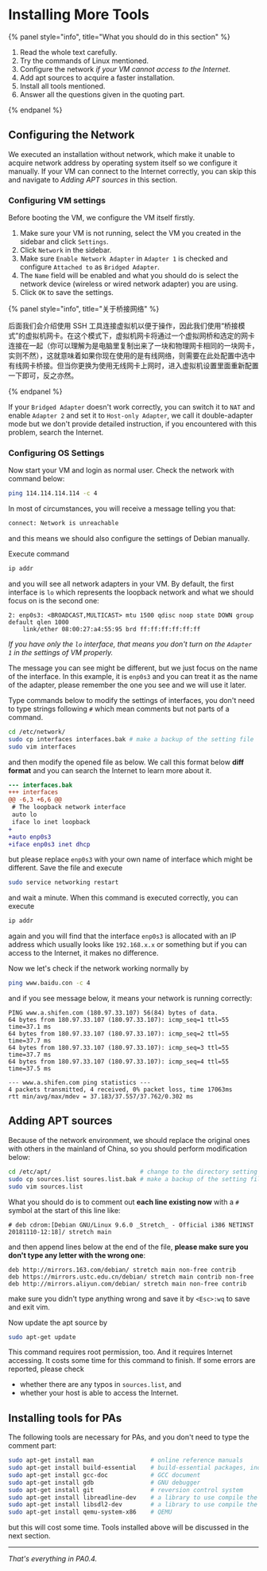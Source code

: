 # Installing More Tools

{% panel style="info", title="What you should do in this section" %}

1. Read the whole text carefully.
2. Try the commands of Linux mentioned.
3. Configure the network *if your VM cannot access to the Internet*.
4. Add apt sources to acquire a faster installation.
5. Install all tools mentioned.
6. Answer all the questions given in the quoting part.

{% endpanel %}

## Configuring the Network

We executed an installation without network, which make it unable to acquire network address by operating system itself so we configure it manually. If your VM can connect to the Internet correctly, you can skip this and navigate to *Adding APT sources* in this section.

### Configuring VM settings

Before booting the VM, we configure the VM itself firstly.

1. Make sure your VM is not running, select the VM you created in the sidebar and click `Settings`.
2. Click `Network` in the sidebar.
3. Make sure `Enable Network Adapter` in `Adapter 1` is checked and configure `Attached to` as `Bridged Adapter`.
4. The `Name` field will be enabled and what you should do is select the network device (wireless or wired network adapter) you are using.
5. Click `OK` to save the settings.

{% panel style="info", title="关于桥接网络" %}

后面我们会介绍使用 SSH 工具连接虚拟机以便于操作，因此我们使用“桥接模式”的虚拟机网卡。在这个模式下，虚拟机网卡将通过一个虚拟网桥和选定的网卡连接在一起（你可以理解为是电脑里复制出来了一块和物理网卡相同的一块网卡，实则不然），这就意味着如果你现在使用的是有线网络，则需要在此处配置中选中有线网卡桥接。但当你更换为使用无线网卡上网时，进入虚拟机设置里面重新配置一下即可，反之亦然。

{% endpanel %}

If your `Bridged Adapter` doesn't work correctly, you can switch it to `NAT` and enable `Adapter 2` and set it to `Host-only Adapter`, we call it double-adapter mode but we don't provide detailed instruction, if you encountered with this problem, search the Internet.

### Configuring OS Settings

Now start your VM and login as normal user. Check the network with command below:

```bash
ping 114.114.114.114 -c 4
```

In most of circumstances, you will receive a message telling you that:

```bash
connect: Network is unreachable
```

and this means we should also configure the settings of Debian manually.

Execute command

```bash
ip addr
```

and you will see all network adapters in your VM. By default, the first interface is `lo` which represents the loopback network and what we should focus on is the second one:

```
2: enp0s3: <BROADCAST,MULTICAST> mtu 1500 qdisc noop state DOWN group default qlen 1000
	link/ether 08:00:27:a4:55:95 brd ff:ff:ff:ff:ff:ff
```

*If you have only the `lo` interface, that means you don't turn on the `Adapter 1` in the settings of VM properly.*

The message you can see might be different, but we just focus on the name of the interface. In this example, it is `enp0s3` and you can treat it as the name of the adapter, please remember the one you see and we will use it later.

Type commands below to modify the settings of interfaces, you don't need to type strings following `#` which mean comments but not parts of a command.

```bash
cd /etc/network/
sudo cp interfaces interfaces.bak # make a backup of the setting file
sudo vim interfaces
```

and then modify the opened file as below. We call this format below **diff format** and you can search the Internet to learn more about it.

```diff
--- interfaces.bak
+++ interfaces
@@ -6,3 +6,6 @@
 # The loopback network interface
 auto lo
 iface lo inet loopback
+
+auto enp0s3
+iface enp0s3 inet dhcp
```

but please replace `enp0s3` with your own name of interface which might be different. Save the file and execute

```bash
sudo service networking restart
```

and wait a minute. When this command is executed correctly, you can execute

```bash
ip addr
```

again and you will find that the interface `enp0s3` is allocated with an IP address which usually looks like `192.168.x.x` or something but if you can access to the Internet, it makes no difference.

Now we let's check if the network working normally by 

```bash
ping www.baidu.con -c 4
```

and if you see message below, it means your network is running correctly:

```
PING www.a.shifen.com (180.97.33.107) 56(84) bytes of data.
64 bytes from 180.97.33.107 (180.97.33.107): icmp_seq=1 ttl=55 time=37.1 ms
64 bytes from 180.97.33.107 (180.97.33.107): icmp_seq=2 ttl=55 time=37.7 ms
64 bytes from 180.97.33.107 (180.97.33.107): icmp_seq=3 ttl=55 time=37.7 ms
64 bytes from 180.97.33.107 (180.97.33.107): icmp_seq=4 ttl=55 time=37.5 ms

--- www.a.shifen.com ping statistics ---
4 packets transmitted, 4 received, 0% packet loss, time 17063ms
rtt min/avg/max/mdev = 37.183/37.557/37.762/0.302 ms
```

## Adding APT sources

Because of the network environment, we should replace the original ones with others in the mainland of China, so you should perform modification below:

```bash
cd /etc/apt/                         # change to the directory setting file exists
sudo cp sources.list soures.list.bak # make a backup of the setting file
sudo vim sources.list
```

What you should do is to comment out **each line existing now** with a `#` symbol at the start of this line like:

```
# deb cdrom:[Debian GNU/Linux 9.6.0 _Stretch_ - Official i386 NETINST 20181110-12:18]/ stretch main
```

and then append lines below at the end of the file, **please make sure you don't type any letter with the wrong one**:

```
deb http://mirrors.163.com/debian/ stretch main non-free contrib
deb https://mirrors.ustc.edu.cn/debian/ stretch main contrib non-free
deb http://mirrors.aliyun.com/debian/ stretch main non-free contrib
```

make sure you didn't type anything wrong and save it by `<Esc>:wq` to save and exit vim.

Now update the apt source by

```bash
sudo apt-get update
```

This command requires root permission, too. And it requires Internet accessing. It costs some time for this command to finish. If some errors are reported, please check

- whether there are any typos in `sources.list`, and
- whether your host is able to access the Internet.

## Installing tools for PAs

The following tools are necessary for PAs, and you don't need to type the comment part:

```bash
sudo apt-get install man                # online reference manuals
sudo apt-get install build-essential    # build-essential packages, include binary utilities, gcc, make, and so on
sudo apt-get install gcc-doc            # GCC document
sudo apt-get install gdb                # GNU debugger
sudo apt-get install git                # reversion control system
sudo apt-get install libreadline-dev    # a library to use compile the project later
sudo apt-get install libsdl2-dev        # a library to use compile the project later
sudo apt-get install qemu-system-x86    # QEMU
```

 but this will cost some time. Tools installed above will be discussed in the next section.

---

*That's everything in PA0.4.*